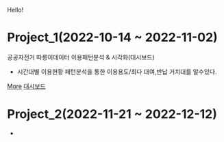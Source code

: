 Hello!


# Project_1(2022-10-14 ~ 2022-11-02)

공공자전거 따릉이데이터 이용패턴분석 & 시각화(대시보드)

- 시간대별 이용현황 패턴분석을 통한 이용용도/최다 대여,반납 거치대를 알수있다.

[More](링크)
[대시보드](링크)

# Project_2(2022-11-21 ~ 2022-12-12)

 -
